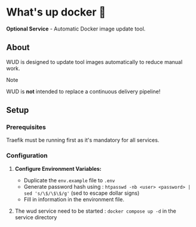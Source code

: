 # What's up docker 🐋

**Optional Service** - Automatic Docker image update tool.

## About

WUD is designed to update tool images automatically to reduce manual work.

> [!note]
> WUD is **not** intended to replace a continuous delivery pipeline!

## Setup

### Prerequisites

Traefik must be running first as it's mandatory for all services.

### Configuration

1. **Configure Environment Variables:**  
   - Duplicate the `env.example` file to `.env`
   - Generate password hash using : `htpasswd -nb <user> <password> | sed 's/\$/\$\$/g'` (sed to escape dollar signs)
   - Fill in information in the environment file.

2. The wud service need to be started : `docker compose up -d` in the service directory
